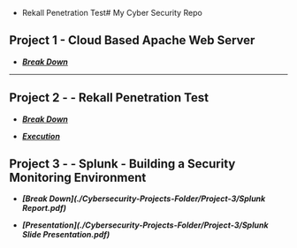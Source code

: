  -  Rekall Penetration Test# My Cyber Security Repo

## Project 1 - Cloud Based Apache Web Server

- ***[Break Down](./Project-1/Martina-Russo-Project-1-Technical-Brief.pdf)***

---

## Project 2 -  -  Rekall Penetration Test

- ***[Break Down](./Project-2/Martina-Russo-Project-2-Rekall-Penetration-Test-Report.pdf)***

- ***[Execution](./Project-2/Flags-Execution-Summary.pdf)***

## Project 3 -  -  Splunk - Building a Security Monitoring Environment

- ***[Break Down](./Cybersecurity-Projects-Folder/Project-3/Splunk Report.pdf)***

- ***[Presentation](./Cybersecurity-Projects-Folder/Project-3/Splunk Slide Presentation.pdf)***
